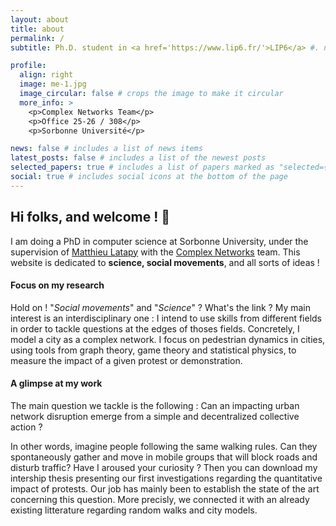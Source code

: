```yaml
---
layout: about
title: about
permalink: /
subtitle: Ph.D. student in <a href='https://www.lip6.fr/'>LIP6</a> #. name AT surname.lip6.fr  # Address. Contacts. Moto. Etc.

profile:
  align: right
  image: me-1.jpg
  image_circular: false # crops the image to make it circular
  more_info: >
    <p>Complex Networks Team</p>
    <p>Office 25-26 / 308</p>
    <p>Sorbonne Université</p>

news: false # includes a list of news items
latest_posts: false # includes a list of the newest posts
selected_papers: true # includes a list of papers marked as "selected={true}"
social: true # includes social icons at the bottom of the page
---
```



## Hi folks, and welcome ! 🦊

I am doing a PhD in computer science at Sorbonne University, under the supervision of [Matthieu Latapy](https://www-complexnetworks.lip6.fr/~latapy/) with the [Complex Networks](https://www-complexnetworks.lip6.fr/~latapy/) team.
This website is dedicated to **science, social movements**, and all sorts of ideas !


#### Focus on my research

Hold on ! "*Social movements*" and "*Science*" ? What's the link ?
My main interest is an interdisciplinary one : I intend to use skills from different fields in order to tackle questions at the edges of thoses fields. Concretely, I model a city as a complex network. I focus on pedestrian dynamics in cities, using tools from graph theory, game theory and statistical physics, to measure the impact of a given protest or demonstration.

####  A glimpse at my work
The main question we tackle is the following : Can an impacting urban network disruption emerge from a simple and decentralized collective action ?

In other words, imagine people following the same walking rules. Can they spontaneously gather and move in mobile groups that will block roads and disturb traffic?
Have I aroused your curiosity ? Then you can download my intership thesis presenting our first investigations regarding the quantitative impact of protests. Our job has mainly been to establish the state of the art concerning this question. More precisly, we connected it with an already existing litterature regarding random walks and city models.
